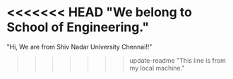 <<<<<<< HEAD
"We belong to School of Engineering." 
=======
"Hi, We are from Shiv Nadar University Chennai!!" 
>>>>>>> update-readme
"This line is from my local machine." 
